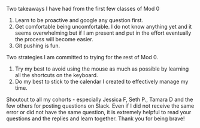 Two takeaways I have had from the first few classes of Mod 0
1. Learn to be proactive and google any question first.
2. Get comfortable being uncomfortable.  I do not know anything yet and it seems overwhelming but if I am present and put in the effort eventually the process will become easier.
3. Git pushing is fun.

Two strategies I am committed to trying for the rest of Mod 0.
1. Try my best to avoid using the mouse as much as possible by learning all the shortcuts on the keyboard.
2. Do my best to stick to the calendar I created to effectively manage my time.  

Shoutout to all my cohorts - especially Jessica F, Seth P., Tamara D and the few others for posting questions on Slack.  Even if I did not receive the same error or did not have the same question, it is extremely helpful to read your questions and the replies and learn together. Thank you for being brave!
